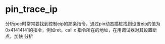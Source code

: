 # pin_trace_ip
分析poc时常常要找到控制eip的那条指令，通过pin动态插桩找到设置eip的值为0x41414141的指令，例如ret，call x 指令所在的地址，在用调试器对其设置断点，加快
分析

